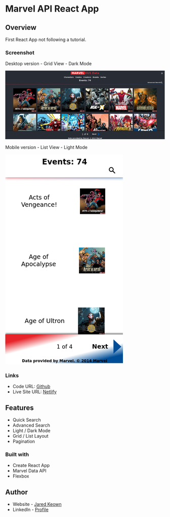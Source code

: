# Marvel API React App

## Overview
First React App not following a tutorial.

### Screenshot

Desktop version - Grid View - Dark Mode

![desktop version](/screenshots/desktop.png)

Mobile version - List View - Light Mode

![mobile version](/screenshots/mobile.png)


### Links

- Code URL: [Github](https://github.com/jkeown/mapi.git)
- Live Site URL: [Netlify](https://marvelous-data.netlify.app/)


## Features
- Quick Search
- Advanced Search
- Light / Dark Mode
- Grid / List Layout
- Pagination

### Built with

- Create React App
- Marvel Data API
- Flexbox

## Author

- Website - [Jared Keown](https://www.jaredkeown.com)
- LinkedIn - [ Profile ](https://www.linkedin.com/in/jared-keown-web-dev)